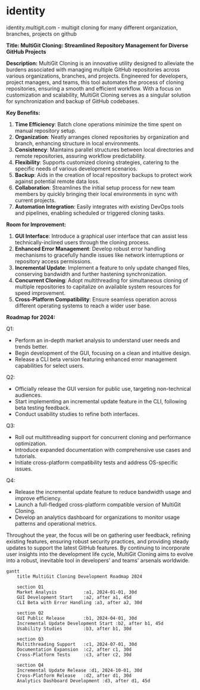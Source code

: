 # identity
identity.multigit.com - multigit cloning for many different organization, branches, projects on github

**Title: MultiGit Cloning: Streamlined Repository Management for Diverse GitHub Projects**

**Description:**
MultiGit Cloning is an innovative utility designed to alleviate the burdens associated with managing multiple GitHub repositories across various organizations, branches, and projects. Engineered for developers, project managers, and teams, this tool automates the process of cloning repositories, ensuring a smooth and efficient workflow. With a focus on customization and scalability, MultiGit Cloning serves as a singular solution for synchronization and backup of GitHub codebases.

**Key Benefits:**

1. **Time Efficiency**: Batch clone operations minimize the time spent on manual repository setup.
2. **Organization**: Neatly arranges cloned repositories by organization and branch, enhancing structure in local environments.
3. **Consistency**: Maintains parallel structures between local directories and remote repositories, assuring workflow predictability.
4. **Flexibility**: Supports customized cloning strategies, catering to the specific needs of various development scenarios.
5. **Backup**: Aids in the creation of local repository backups to protect work against potential remote data loss.
6. **Collaboration**: Streamlines the initial setup process for new team members by quickly bringing their local environments in sync with current projects.
7. **Automation Integration**: Easily integrates with existing DevOps tools and pipelines, enabling scheduled or triggered cloning tasks.

**Room for Improvement:**

1. **GUI Interface**: Introduce a graphical user interface that can assist less technically-inclined users through the cloning process.
2. **Enhanced Error Management**: Develop robust error handling mechanisms to gracefully handle issues like network interruptions or repository access permissions.
3. **Incremental Update**: Implement a feature to only update changed files, conserving bandwidth and further hastening synchronization.
4. **Concurrent Cloning**: Adopt multithreading for simultaneous cloning of multiple repositories to capitalize on available system resources for speed improvement.
5. **Cross-Platform Compatibility**: Ensure seamless operation across different operating systems to reach a wider user base.

**Roadmap for 2024:**

Q1:
- Perform an in-depth market analysis to understand user needs and trends better.
- Begin development of the GUI, focusing on a clean and intuitive design.
- Release a CLI beta version featuring enhanced error management capabilities for select users.

Q2:
- Officially release the GUI version for public use, targeting non-technical audiences.
- Start implementing an incremental update feature in the CLI, following beta testing feedback.
- Conduct usability studies to refine both interfaces.

Q3:
- Roll out multithreading support for concurrent cloning and performance optimization.
- Introduce expanded documentation with comprehensive use cases and tutorials.
- Initiate cross-platform compatibility tests and address OS-specific issues.

Q4:
- Release the incremental update feature to reduce bandwidth usage and improve efficiency.
- Launch a full-fledged cross-platform compatible version of MultiGit Cloning.
- Develop an analytics dashboard for organizations to monitor usage patterns and operational metrics.

Throughout the year, the focus will be on gathering user feedback, refining existing features, ensuring robust security practices, and providing steady updates to support the latest GitHub features. By continuing to incorporate user insights into the development life cycle, MultiGit Cloning aims to evolve into a robust, inevitable tool in developers' and teams' arsenals worldwide.


```mermaid
gantt
    title MultiGit Cloning Development Roadmap 2024

    section Q1
    Market Analysis          :a1, 2024-01-01, 30d
    GUI Development Start    :a2, after a1, 45d
    CLI Beta with Error Handling :a3, after a2, 30d

    section Q2
    GUI Public Release       :b1, 2024-04-01, 30d
    Incremental Update Development Start :b2, after b1, 45d
    Usability Studies        :b3, after b1, 30d

    section Q3
    Multithreading Support   :c1, 2024-07-01, 30d
    Documentation Expansion  :c2, after c1, 30d
    Cross-Platform Tests     :c3, after c2, 30d

    section Q4
    Incremental Update Release :d1, 2024-10-01, 30d
    Cross-Platform Release   :d2, after d1, 30d
    Analytics Dashboard Development :d3, after d1, 45d
```
